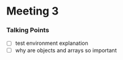 # Meeting 3

### Talking Points
- [ ] test environment explanation
- [ ] why are objects and arrays so important
